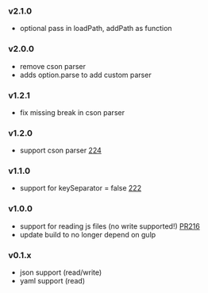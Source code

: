 ### v2.1.0

- optional pass in loadPath, addPath as function

### v2.0.0

- remove cson parser
- adds option.parse to add custom parser

### v1.2.1

- fix missing break in cson parser

### v1.2.0

- support cson parser [224](https://github.com/i18next/i18next-node-fs-backend/pull/224)

### v1.1.0

- support for keySeparator = false [222](https://github.com/i18next/i18next-node-fs-backend/issues/222)

### v1.0.0

- support for reading js files (no write supported!) [PR216](https://github.com/i18next/i18next-node-fs-backend/pull/216)
- update build to no longer depend on gulp

### v0.1.x

- json support (read/write)
- yaml support (read)
